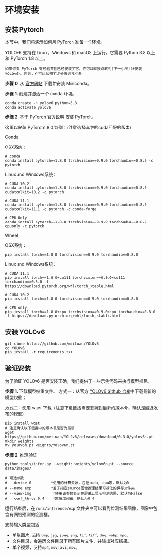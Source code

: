 # 环境安装

## 安装 Pytorch
本节中，我们将演示如何用 PyTorch 准备一个环境。

YOLOv6 支持在 Linux，Windows 和 macOS 上运行。它需要 Python 3.8 以上 和 PyTorch 1.8 以上。

```{note}
如果你对 PyTorch 有经验并且已经安装了它，你可以直接跳转到[下一小节](#安装YOLOv6)。否则，你可以按照下述步骤进行准备
```

**步骤 0.** 从 [官方网站](https://docs.conda.io/en/latest/miniconda.html) 下载并安装 Miniconda。

**步骤 1.** 创建并激活一个 conda 环境。

```shell
conda create -n yolov6 python=3.8
conda activate yolov6
```

**步骤 2.** 基于 [PyTorch 官方说明](https://pytorch.org/get-started/locally/) 安装 PyTorch。

这里以安装 PyTorch1.8.0 为例：(注意选择与您的cuda匹配的版本)

Conda

OSX系统：
```
# conda
conda install pytorch==1.8.0 torchvision==0.9.0 torchaudio==0.8.0 -c pytorch
```
Linux and Windows系统：
```
# CUDA 10.2
conda install pytorch==1.8.0 torchvision==0.9.0 torchaudio==0.8.0 cudatoolkit=10.2 -c pytorch

# CUDA 11.1
conda install pytorch==1.8.0 torchvision==0.9.0 torchaudio==0.8.0 cudatoolkit=11.1 -c pytorch -c conda-forge

# CPU Only
conda install pytorch==1.8.0 torchvision==0.9.0 torchaudio==0.8.0 cpuonly -c pytorch

```

Wheel

OSX系统：

```
pip install torch==1.8.0 torchvision==0.9.0 torchaudio==0.8.0
```

Linux and Windows系统：

```
# CUDA 11.1
pip install torch==1.8.0+cu111 torchvision==0.9.0+cu111 torchaudio==0.8.0 -f https://download.pytorch.org/whl/torch_stable.html

# CUDA 10.2
pip install torch==1.8.0 torchvision==0.9.0 torchaudio==0.8.0

# CPU only
pip install torch==1.8.0+cpu torchvision==0.9.0+cpu torchaudio==0.8.0 -f https://download.pytorch.org/whl/torch_stable.html

```

## 安装 YOLOv6

```shell
git clone https://github.com/meituan/YOLOv6
cd YOLOv6
pip install -r requirements.txt
```

## 验证安装

为了验证 YOLOv6 是否安装正确，我们提供了一些示例代码来执行模型推理。

**步骤 1.** 下载模型权重文件。
方式一：从官方 [YOLOv6 Github 仓库](https://github.com/meituan/YOLOv6/releases)中下载最新的模型权重；

方式二：使用 wget 下载（注意下载链接需要更新到最新的版本号，确认是最近发布的模型）
```
pip install wget
# 注意确认以下链接中的版本号是否为最新
wget https://github.com/meituan/YOLOv6/releases/download/0.3.0/yolov6n.pt
mkdir weights
mv yolov6n.pt weights/yolov6n.pt
```

**步骤 2.** 推理验证


```shell
python tools/infer.py --weights weights/yolov6n.pt --source data/images/

# 可选参数
# --device 0         *使用的计算资源，包括cuda, cpu等，默认为0
# --name exp         *用于指定source图像推理结果可视化的保存文件夹                       
# --view-img          *使用该参数表示在屏幕上显示检测结果，默认为False
# --conf_thres 0.4    *置信度阈值，默认为0.4
```

运行结束后，在 `runs/inference/exp` 文件夹中可以看到检测结果图像，图像中包含有网络预测的检测框。

支持输入类型包括

- 单张图片, 支持 `bmp`, `jpg`, `jpeg`, `png`, `tif`, `tiff`, `dng`, `webp`, `mpo`。
- 文件目录，会遍历文件目录下所有图片文件，并输出对应结果。
- 单个视频，支持`mp4`, `mov`, `avi`, `mkv`。

